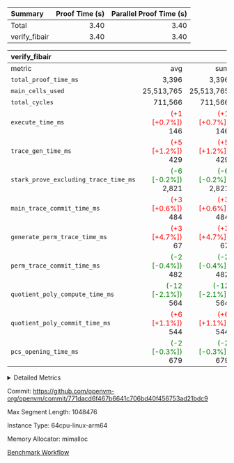 | Summary | Proof Time (s) | Parallel Proof Time (s) |
|:---|---:|---:|
| Total |  3.40 |  3.40 |
| verify_fibair |  3.40 |  3.40 |


| verify_fibair |||||
|:---|---:|---:|---:|---:|
|metric|avg|sum|max|min|
| `total_proof_time_ms ` |  3,396 |  3,396 |  3,396 |  3,396 |
| `main_cells_used     ` |  25,513,765 |  25,513,765 |  25,513,765 |  25,513,765 |
| `total_cycles        ` |  711,566 |  711,566 |  711,566 |  711,566 |
| `execute_time_ms     ` | <span style='color: red'>(+1 [+0.7%])</span> 146 | <span style='color: red'>(+1 [+0.7%])</span> 146 | <span style='color: red'>(+1 [+0.7%])</span> 146 | <span style='color: red'>(+1 [+0.7%])</span> 146 |
| `trace_gen_time_ms   ` | <span style='color: red'>(+5 [+1.2%])</span> 429 | <span style='color: red'>(+5 [+1.2%])</span> 429 | <span style='color: red'>(+5 [+1.2%])</span> 429 | <span style='color: red'>(+5 [+1.2%])</span> 429 |
| `stark_prove_excluding_trace_time_ms` | <span style='color: green'>(-6 [-0.2%])</span> 2,821 | <span style='color: green'>(-6 [-0.2%])</span> 2,821 | <span style='color: green'>(-6 [-0.2%])</span> 2,821 | <span style='color: green'>(-6 [-0.2%])</span> 2,821 |
| `main_trace_commit_time_ms` | <span style='color: red'>(+3 [+0.6%])</span> 484 | <span style='color: red'>(+3 [+0.6%])</span> 484 | <span style='color: red'>(+3 [+0.6%])</span> 484 | <span style='color: red'>(+3 [+0.6%])</span> 484 |
| `generate_perm_trace_time_ms` | <span style='color: red'>(+3 [+4.7%])</span> 67 | <span style='color: red'>(+3 [+4.7%])</span> 67 | <span style='color: red'>(+3 [+4.7%])</span> 67 | <span style='color: red'>(+3 [+4.7%])</span> 67 |
| `perm_trace_commit_time_ms` | <span style='color: green'>(-2 [-0.4%])</span> 482 | <span style='color: green'>(-2 [-0.4%])</span> 482 | <span style='color: green'>(-2 [-0.4%])</span> 482 | <span style='color: green'>(-2 [-0.4%])</span> 482 |
| `quotient_poly_compute_time_ms` | <span style='color: green'>(-12 [-2.1%])</span> 564 | <span style='color: green'>(-12 [-2.1%])</span> 564 | <span style='color: green'>(-12 [-2.1%])</span> 564 | <span style='color: green'>(-12 [-2.1%])</span> 564 |
| `quotient_poly_commit_time_ms` | <span style='color: red'>(+6 [+1.1%])</span> 544 | <span style='color: red'>(+6 [+1.1%])</span> 544 | <span style='color: red'>(+6 [+1.1%])</span> 544 | <span style='color: red'>(+6 [+1.1%])</span> 544 |
| `pcs_opening_time_ms ` | <span style='color: green'>(-2 [-0.3%])</span> 679 | <span style='color: green'>(-2 [-0.3%])</span> 679 | <span style='color: green'>(-2 [-0.3%])</span> 679 | <span style='color: green'>(-2 [-0.3%])</span> 679 |



<details>
<summary>Detailed Metrics</summary>

|  | verify_program_compile_ms | total_cells | stark_prove_excluding_trace_time_ms | quotient_poly_compute_time_ms | quotient_poly_commit_time_ms | perm_trace_commit_time_ms | pcs_opening_time_ms | main_trace_commit_time_ms |
| --- | --- | --- | --- | --- | --- | --- | --- |
|  | 4 | 65,536 | 67 | 3 | 13 | 0 | 32 | 16 | 

| air_name | rows | quotient_deg | main_cols | interactions | constraints | cells |
| --- | --- | --- | --- | --- | --- | --- |
| AccessAdapterAir<2> |  | 4 |  | 5 | 12 |  | 
| AccessAdapterAir<4> |  | 4 |  | 5 | 12 |  | 
| AccessAdapterAir<8> |  | 4 |  | 5 | 12 |  | 
| FibonacciAir | 32,768 | 1 | 2 |  | 5 | 65,536 | 
| FriReducedOpeningAir |  | 4 |  | 35 | 59 |  | 
| NativePoseidon2Air<BabyBearParameters>, 1> |  | 4 |  | 31 | 302 |  | 
| PhantomAir |  | 4 |  | 3 | 4 |  | 
| ProgramAir |  | 1 |  | 1 | 4 |  | 
| VariableRangeCheckerAir |  | 1 |  | 1 | 4 |  | 
| VmAirWrapper<BranchNativeAdapterAir, BranchEqualCoreAir<1> |  | 2 |  | 11 | 23 |  | 
| VmAirWrapper<JalNativeAdapterAir, JalCoreAir> |  | 4 |  | 7 | 6 |  | 
| VmAirWrapper<NativeAdapterAir<2, 0>, PublicValuesCoreAir> |  | 4 |  | 11 | 22 |  | 
| VmAirWrapper<NativeAdapterAir<2, 1>, FieldArithmeticCoreAir> |  | 4 |  | 15 | 23 |  | 
| VmAirWrapper<NativeLoadStoreAdapterAir<1>, NativeLoadStoreCoreAir<1> |  | 4 |  | 15 | 20 |  | 
| VmAirWrapper<NativeLoadStoreAdapterAir<4>, NativeLoadStoreCoreAir<4> |  | 4 |  | 15 | 20 |  | 
| VmAirWrapper<NativeVectorizedAdapterAir<4>, FieldExtensionCoreAir> |  | 4 |  | 15 | 23 |  | 
| VmConnectorAir |  | 4 |  | 3 | 8 |  | 
| VolatileBoundaryAir |  | 4 |  | 4 | 16 |  | 

| group | trace_gen_time_ms | total_proof_time_ms | total_cycles | total_cells | stark_prove_excluding_trace_time_ms | quotient_poly_compute_time_ms | quotient_poly_commit_time_ms | perm_trace_commit_time_ms | pcs_opening_time_ms | main_trace_commit_time_ms | main_cells_used | generate_perm_trace_time_ms | execute_time_ms |
| --- | --- | --- | --- | --- | --- | --- | --- | --- | --- | --- | --- | --- | --- |
| verify_fibair | 429 | 3,396 | 711,566 | 72,898,584 | 2,821 | 564 | 544 | 482 | 679 | 484 | 25,513,765 | 67 | 146 | 

| group | air_name | rows | prep_cols | perm_cols | main_cols | cells |
| --- | --- | --- | --- | --- | --- | --- |
| verify_fibair | AccessAdapterAir<2> | 131,072 |  | 16 | 11 | 3,538,944 | 
| verify_fibair | AccessAdapterAir<4> | 65,536 |  | 16 | 13 | 1,900,544 | 
| verify_fibair | AccessAdapterAir<8> | 32,768 |  | 16 | 17 | 1,081,344 | 
| verify_fibair | FriReducedOpeningAir | 512 |  | 76 | 64 | 71,680 | 
| verify_fibair | NativePoseidon2Air<BabyBearParameters>, 1> | 8,192 |  | 36 | 348 | 3,145,728 | 
| verify_fibair | PhantomAir | 16,384 |  | 8 | 6 | 229,376 | 
| verify_fibair | ProgramAir | 8,192 |  | 8 | 10 | 147,456 | 
| verify_fibair | VariableRangeCheckerAir | 262,144 | 2 | 8 | 1 | 2,359,296 | 
| verify_fibair | VmAirWrapper<BranchNativeAdapterAir, BranchEqualCoreAir<1> | 262,144 |  | 28 | 23 | 13,369,344 | 
| verify_fibair | VmAirWrapper<JalNativeAdapterAir, JalCoreAir> | 32,768 |  | 12 | 10 | 720,896 | 
| verify_fibair | VmAirWrapper<NativeAdapterAir<2, 1>, FieldArithmeticCoreAir> | 524,288 |  | 20 | 30 | 26,214,400 | 
| verify_fibair | VmAirWrapper<NativeLoadStoreAdapterAir<1>, NativeLoadStoreCoreAir<1> | 262,144 |  | 36 | 25 | 15,990,784 | 
| verify_fibair | VmAirWrapper<NativeLoadStoreAdapterAir<4>, NativeLoadStoreCoreAir<4> | 16,384 |  | 36 | 34 | 1,146,880 | 
| verify_fibair | VmAirWrapper<NativeVectorizedAdapterAir<4>, FieldExtensionCoreAir> | 8,192 |  | 20 | 40 | 491,520 | 
| verify_fibair | VmConnectorAir | 2 | 1 | 8 | 4 | 24 | 
| verify_fibair | VolatileBoundaryAir | 131,072 |  | 8 | 11 | 2,490,368 | 

</details>


Commit: https://github.com/openvm-org/openvm/commit/771dacd6f467b6641c706bd40f456753ad21bdc9

Max Segment Length: 1048476

Instance Type: 64cpu-linux-arm64

Memory Allocator: mimalloc

[Benchmark Workflow](https://github.com/openvm-org/openvm/actions/runs/12856151117)
